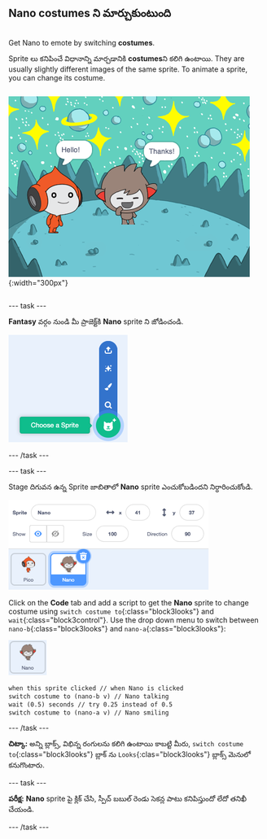 ## Nano costumes ని మార్చుకుంటుంది

<div style="display: flex; flex-wrap: wrap">
<div style="flex-basis: 200px; flex-grow: 1; margin-right: 15px;">

Get Nano to emote by switching **costumes**.

Sprite లు కనిపించే విధానాన్ని మార్చడానికి **costumes**ని కలిగి ఉంటాయి. They are usually slightly different images of the same sprite. To animate a sprite, you can change its costume.

</div>
<div>

![Nano sprite చెప్తోంది, "Thanks!"](images/nano-step-2.png){:width="300px"}

</div>
</div>

--- task ---

**Fantasy** వర్గం నుండి మీ ప్రాజెక్ట్‌కి **Nano** sprite ని జోడించండి.

!['Choose a Sprite' చిహ్నం.](images/choose-sprite-menu.png)

--- /task ---

--- task ---

Stage దిగువన ఉన్న Sprite జాబితాలో **Nano** sprite ఎంచుకోబడిందని నిర్ధారించుకోండి.

![Sprite జాబితాలో, Nano ఎంపిక చేయబడిందని చూపించడానికి Nano sprite చుట్టూ నీలిరంగు అంచుతో ఉంటుంది.](images/nano-selected.png)

Click on the **Code** tab and add a script to get the **Nano** sprite to change costume using `switch costume to`{:class="block3looks"} and `wait`{:class="block3control"}. Use the drop down menu to switch between `nano-b`{:class="block3looks"} and `nano-a`{:class="block3looks"}:

![Nano sprite.](images/nano-sprite.png)

```blocks3
when this sprite clicked // when Nano is clicked
switch costume to (nano-b v) // Nano talking
wait (0.5) seconds // try 0.25 instead of 0.5
switch costume to (nano-a v) // Nano smiling
```
--- /task ---

**చిట్కా:** అన్ని బ్లాక్స్, విభిన్న రంగులను కలిగి ఉంటాయి కాబట్టి మీరు, `switch costume to`{:class="block3looks"} బ్లాక్ ను `Looks`{:clas="block3looks"} బ్లాక్స్ మెనులో కనుగొంటారు.

--- task ---

**పరీక్ష:** **Nano** sprite పై క్లిక్ చేసి, స్పీచ్ బబుల్ రెండు సెకన్ల పాటు కనిపిస్తుందో లేదో తనిఖీ చేయండి.

--- /task ---
